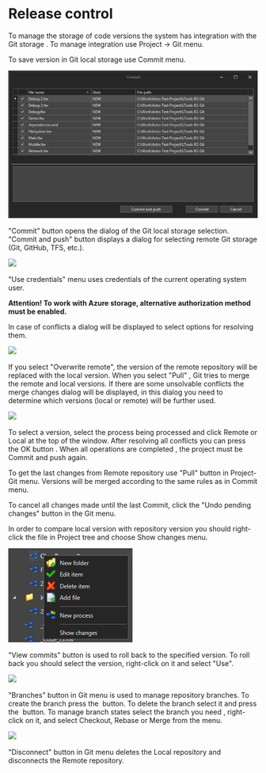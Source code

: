 # Release control

To manage the storage of code versions the system has integration with the Git storage . To manage integration use Project -> Git menu.

To save version in Git local storage use Commit menu.

![](../.gitbook/assets/commit_new.jpeg)

"Commit" button opens the dialog of the Git local storage selection. "Commit and push" button displays a dialog for selecting remote Git storage (Git, GitHub, TFS, etc.).

![](<../.gitbook/assets/remote (1).jpg>)

"Use credentials" menu uses credentials of the current operating system user.&#x20;

**Attention! To work with Azure storage, alternative authorization method must be enabled.**&#x20;

In case of conflicts a dialog will be displayed to select options for resolving them.&#x20;

![](../.gitbook/assets/conflict.jpg)

If you select "Overwrite remote", the version of the remote repository will be replaced with the local version. When you select "Pull" , Git tries to merge the remote and local versions. If there are some unsolvable conflicts the merge changes dialog will be displayed, in this dialog you need to determine which versions (local or remote) will be further used.

![](../.gitbook/assets/merge.png)

To select a version, select the process being processed and click Remote or Local at the top of the window. After resolving all conflicts you can press the OK button . When all operations are completed , the project must be Commit and push again.

To get the last changes from Remote repository use "Pull" button in Project-Git menu. Versions will be merged according to the same rules as in Commit menu.

To cancel all changes made until the last Commit, click the "Undo pending changes" button in the Git menu.

In order to compare local version with repository version you should right-click the file in Project tree and choose Show changes menu.

![](<../.gitbook/assets/image (141)_update.png>)

"View commits" button is used to roll back to the specified version. To roll back you should select the version, right-click on it and select "Use".&#x20;

![](../.gitbook/assets/commit2.jpg)

"Branches" button in Git menu is used to manage repository branches. To create the branch press the <img src="../.gitbook/assets/add branch.png" alt="" data-size="line"> button. To delete the branch select it and press the <img src="../.gitbook/assets/delete branch.png" alt="" data-size="line"> button.  To manage branch states select the branch you need , right-click on it, and select Checkout, Rebase or Merge from the menu.&#x20;

![](../.gitbook/assets/branches.jpg)

"Disconnect" button in Git menu deletes the Local repository and disconnects the Remote repository.
